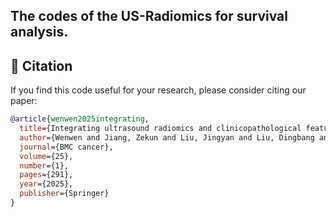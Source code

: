 ## The codes of the US-Radiomics for survival analysis.


## 📖 Citation

If you find this code useful for your research, please consider citing our paper:

```bibtex
@article{wenwen2025integrating,
  title={Integrating ultrasound radiomics and clinicopathological features for machine learning-based survival prediction in patients with nonmetastatic triple-negative breast cancer},
  author={Wenwen and Jiang, Zekun and Liu, Jingyan and Liu, Dingbang and Li, Yiyue and He, Yushuang and Zhao, Haina and Ma, Lin and Zhu, Yixin and Long, Qiongxian and others},
  journal={BMC cancer},
  volume={25},
  number={1},
  pages={291},
  year={2025},
  publisher={Springer}
}
